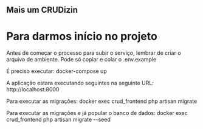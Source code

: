 ## Mais um CRUDizin

# Para darmos início no projeto

Antes de começar o processo para subir o serviço, lembrar de criar o arquivo de ambiente.
Pode só copiar e colar o .env.example

É preciso executar:
    docker-compose up

A aplicação estara executando seguintes na seguinte URL:
    http://localhost:8000

Para executar as migrações:
     docker exec crud_frontend php artisan migrate

Para executar as migrações e já popular o banco de dados:
     docker exec crud_frontend php artisan migrate --seed
